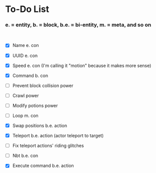 # To-Do List
### e. = entity, b. = block, b.e. = bi-entity, m. = meta, and so on
<br>

- [x] Name e. con

- [x] UUID e. con

- [x] Speed e. con (I'm calling it "motion" because it makes more sense)

- [x] Command b. con

- [ ] Prevent block collision power

- [ ] Crawl power

- [ ] Modify potions power

- [ ] Loop m. con

- [x] Swap positions b.e. action

- [x] Teleport b.e. action (actor teleport to target)

- [ ] Fix teleport actions' riding glitches

- [ ] Nbt b.e. con 

- [x] Execute command b.e. action
